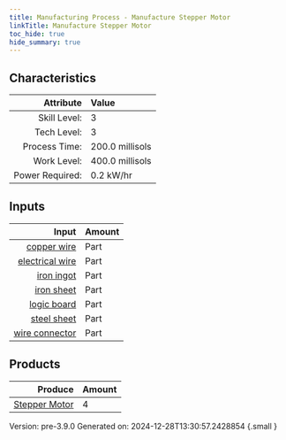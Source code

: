 ```yaml
---
title: Manufacturing Process - Manufacture Stepper Motor
linkTitle: Manufacture Stepper Motor
toc_hide: true
hide_summary: true
---
```



## Characteristics

| Attribute      | Value |
|--------:|:------|
|Skill Level:|3|
|Tech Level:|3|
|Process Time:|200.0 millisols|
|Work Level:|400.0 millisols|
|Power Required:|0.2 kW/hr|

## Inputs

| Input      | Amount |
|--------:|:------|
|[copper wire](/docs/definitions/part/copper-wire)|Part|8|
|[electrical wire](/docs/definitions/part/electrical-wire)|Part|8|
|[iron ingot](/docs/definitions/part/iron-ingot)|Part|1|
|[iron sheet](/docs/definitions/part/iron-sheet)|Part|1|
|[logic board](/docs/definitions/part/logic-board)|Part|1|
|[steel sheet](/docs/definitions/part/steel-sheet)|Part|1|
|[wire connector](/docs/definitions/part/wire-connector)|Part|8|

## Products


| Produce      | Amount |
|--------:|:------|
|[Stepper Motor](/docs/definitions/part/stepper-motor)|4|


Version: pre-3.9.0 Generated on: 2024-12-28T13:30:57.2428854
{.small }

